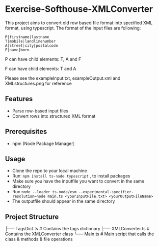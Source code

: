 # Exercise-Softhouse-XMLConverter
This project aims to convert old row based file format into specified XML format,
using typescript. The format of the input files are following:

    P|firstname|lastname
    T|mobile|landlinenumber
    A|street|city|postalcode
    F|name|born

P can have child elements: T, A and F

F can have child elements: T and A

Please see the exampleInput.txt, exampleOutput.xml and XMLstructures.png for reference

## Features
- Parse row-based input files
- Convert rows into structured XML format

## Prerequisites
- npm (Node Package Manager)

## Usage
- Clone the repo to your local machine
- Run: `npm install ts-node typescript` , to install packages
- Make sure you have the inputfile you want to convert in the same directory
- Run `node --loader ts-node/esm --experimental-specifier-resolution=node main.ts <yourInputFile.txt> <yourOutputFileName>`
- The outputfile should appear in the same directory

## Project Structure
├── TagsDict.ts       # Contains the tags dictionary
├── XMLConverter.ts   # Contains the XMLConverter class
└── Main.ts           # Main script that calls the class & methods & file operations
